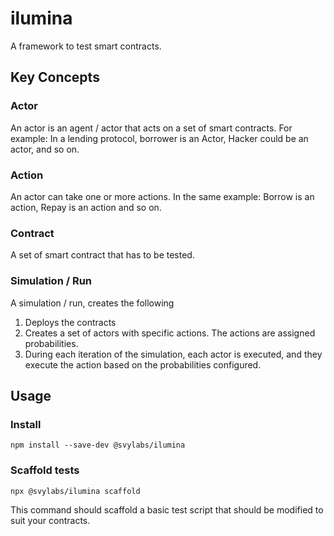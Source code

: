 # ilumina

A framework to test smart contracts.

## Key Concepts

### Actor

An actor is an agent / actor that acts on a set of smart contracts. For example: In a lending protocol, borrower is an Actor, Hacker could be an actor, and so on.

### Action

An actor can take one or more actions. In the same example: Borrow is an action, Repay is an action and so on.

### Contract

A set of smart contract that has to be tested.

### Simulation / Run

A simulation / run, creates the following

1. Deploys the contracts
2. Creates a set of actors with specific actions. The actions are assigned probabilities.
3. During each iteration of the simulation, each actor is executed, and they execute the action based on the probabilities configured.

## Usage

### Install

`npm install --save-dev @svylabs/ilumina`

### Scaffold tests

`npx @svylabs/ilumina scaffold`

This command should scaffold a basic test script that should be modified to suit your contracts.
